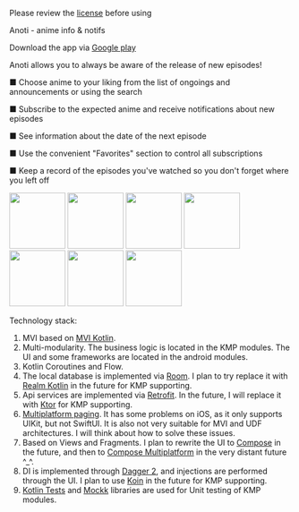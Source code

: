 Please review the [license](https://github.com/aykme/Anoti/blob/develop/LICENSE) before using

Anoti - anime info & notifs 

Download the app via [Google play](https://play.google.com/store/apps/details?id=com.alekseivinogradov.anoti)

Anoti allows you to always be aware of the release of new episodes!

■ Choose anime to your liking from the list of ongoings and announcements or using the search

■ Subscribe to the expected anime and receive notifications about new episodes

■ See information about the date of the next episode

■ Use the convenient "Favorites" section to control all subscriptions

■ Keep a record of the episodes you've watched so you don't forget where you left off

<img src="https://github.com/user-attachments/assets/dee9275c-b37f-40d3-b33a-25f3e9d4fc22" width="100" />
<img src="https://github.com/user-attachments/assets/4955a06c-0280-4702-8047-296f0200e184" width="100" />
<img src="https://github.com/user-attachments/assets/853345b7-2704-48e8-9ebb-8a2b42ee0ee9" width="100" />
<img src="https://github.com/user-attachments/assets/4b0b5168-42ee-45b3-b1cf-4be5ad3f9d71" width="100" />
<img src="https://github.com/user-attachments/assets/c5ac4d40-e5be-4172-92b4-c1f721001e04" width="100" />
<img src="https://github.com/user-attachments/assets/889e4b8e-c06a-43e9-b446-02880dfe3ca7" width="100" />
<img src="https://github.com/user-attachments/assets/b2d04efd-141d-4ac7-bc4a-5285abaf2612" width="100" />

Technology stack:
1. MVI based on [MVI Kotlin](https://github.com/arkivanov/MVIKotlin).
2. Multi-modularity. The business logic is located in the KMP modules. The UI and some frameworks are located in the android modules.
3. Kotlin Coroutines and Flow.
4. The local database is implemented via [Room](https://developer.android.com/training/data-storage/room). I plan to try replace it with [Realm Kotlin](https://github.com/realm/realm-kotlin) in the future for KMP supporting.
5. Api services are implemented via [Retrofit](https://github.com/square/retrofit). In the future, I will replace it with [Ktor](https://github.com/ktorio/ktor) for KMP supporting.
6. [Multiplatform paging](https://github.com/cashapp/multiplatform-paging). It has some problems on iOS, as it only supports UIKit, but not SwiftUI. It is also not very suitable for MVI and UDF architectures. I will think about how to solve these issues.
7. Based on Views and Fragments. I plan to rewrite the UI to [Compose](https://developer.android.com/compose) in the future, and then to [Compose Multiplatform](https://www.jetbrains.com/compose-multiplatform) in the very distant future ^_^.
8. DI is implemented through [Dagger 2](https://github.com/google/dagger), and injections are performed through the UI. I plan to use [Koin](https://github.com/InsertKoinIO/koin) in the future for KMP supporting.
9. [Kotlin Tests](https://kotlinlang.org/api/core/kotlin-test) and [Mockk](https://github.com/mockk/mockk) libraries are used for Unit testing of KMP modules.
